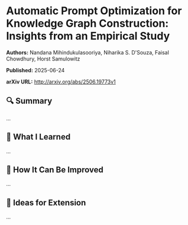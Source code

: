# Automatic Prompt Optimization for Knowledge Graph Construction: Insights from an Empirical Study
**Authors:** Nandana Mihindukulasooriya, Niharika S. D'Souza, Faisal Chowdhury, Horst Samulowitz

**Published:** 2025-06-24

**arXiv URL:** http://arxiv.org/abs/2506.19773v1

## 🔍 Summary

...

## 🧠 What I Learned

...

## 🔬 How It Can Be Improved

...

## 🧪 Ideas for Extension

...
